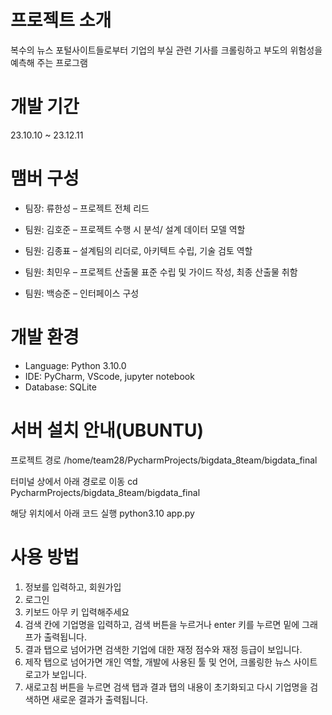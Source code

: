# 프로젝트 소개
복수의 뉴스 포털사이트들로부터 기업의 부실 관련 기사를 크롤링하고 부도의 위험성을 예측해 주는 프로그램

# 개발 기간
23.10.10 ~ 23.12.11

# 맴버 구성
- 팀장: 류한성 – 프로젝트 전체 리드

- 팀원: 김호준 – 프로젝트 수행 시 분석/ 설계 데이터 모델 역할

- 팀원: 김종표 – 설계팀의 리더로, 아키텍트 수립, 기술 검토 역할

- 팀원: 최민우 – 프로젝트 산출물 표준 수립 및 가이드 작성, 최종 산출물 취함

- 팀원: 백승준 – 인터페이스 구성

# 개발 환경
- Language: Python 3.10.0
- IDE: PyCharm, VScode, jupyter notebook
- Database: SQLite

# 서버 설치 안내(UBUNTU)
프로젝트 경로
/home/team28/PycharmProjects/bigdata_8team/bigdata_final

터미널 상에서 아래 경로로 이동
cd PycharmProjects/bigdata_8team/bigdata_final

해당 위치에서 아래 코드 실행
python3.10 app.py

# 사용 방법

1. 정보를 입력하고, 회원가입
2. 로그인 
3. 키보드 아무 키 입력해주세요
4. 검색 칸에 기업명을 입력하고, 검색 버튼을 누르거나 enter 키를 누르면 밑에 그래프가 출력됩니다.
5. 결과 탭으로 넘어가면 검색한 기업에 대한 재정 점수와 재정 등급이 보입니다.
6. 제작 탭으로 넘어가면 개인 역할, 개발에 사용된 툴 및 언어, 크롤링한 뉴스 사이트 로고가 보입니다.
7. 새로고침 버튼을 누르면 검색 탭과 결과 탭의 내용이 초기화되고 다시 기업명을 검색하면 새로운 결과가 출력됩니다.
